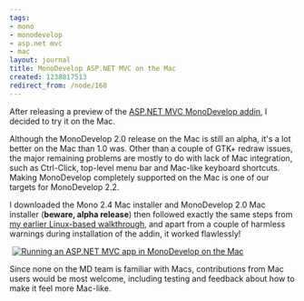 ```yaml
---
tags:
- mono
- monodevelop
- asp.net mvc
- mac
layout: journal
title: MonoDevelop ASP.NET MVC on the Mac
created: 1238817513
redirect_from: /node/168
---
```

After releasing a preview of the <a href="http://mjhutchinson.com/journal/2009/04/02/aspnet_mvc_monodevelop_addin_preview">ASP.NET MVC MonoDevelop addin</a>, I decided to try it on the Mac. 

Although the MonoDevelop 2.0 release on the Mac is still an alpha, it's a lot better on the Mac than 1.0 was. Other than a couple of GTK+ redraw issues, the major remaining problems are mostly to do with lack of Mac integration, such as Ctrl-Click, top-level menu bar and Mac-like keyboard shortcuts. Making MonoDevelop completely supported on the Mac is one of our targets for MonoDevelop 2.2.

I downloaded the Mono 2.4 Mac installer and MonoDevelop 2.0 Mac installer (<strong>beware, alpha release</strong>)  then followed exactly the same steps from <a href="http://mjhutchinson.com/journal/2009/04/02/aspnet_mvc_monodevelop_addin_preview">my earlier Linux-based walkthrough</a>, and apart from a couple of harmless warnings during installation of the addin, it worked flawlessly!

<a href="http://mjhutchinson.com/files/images/MonoScreenshots/AspMvcAddin-Mac.png "><img src="http://mjhutchinson.com/files/images/MonoScreenshots/AspMvcAddin-Mac-thumb.png" alt="Running an ASP.NET MVC app in MonoDevelop on the Mac" style="max-width:98%; display:block;margin-left:auto;margin-right:auto;" /></a>

Since none on the MD team is familiar with Macs, contributions from Mac users would be most welcome, including testing and feedback about how to make it feel more Mac-like.
<!--break-->

